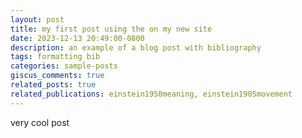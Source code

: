 ```yaml
---
layout: post
title: my first post using the on my new site
date: 2023-12-13 20:49:00-0800
description: an example of a blog post with bibliography
tags: formatting bib
categories: sample-posts
giscus_comments: true
related_posts: true
related_publications: einstein1950meaning, einstein1905movement
---
```


very cool post